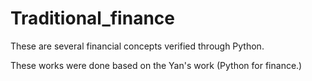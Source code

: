 Traditional_finance
===================

These are several financial concepts verified through Python.

These works were done based on the Yan's work (Python for finance.)
